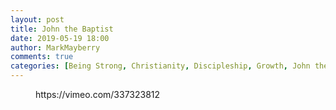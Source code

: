 ```yaml
---
layout: post
title: John the Baptist
date: 2019-05-19 18:00
author: MarkMayberry
comments: true
categories: [Being Strong, Christianity, Discipleship, Growth, John the Baptist, Video, Sermon, Spiritual Strength, Strength]
---
```

<!-- wp:core-embed/vimeo {"url":"https://vimeo.com/337323812","type":"video","providerNameSlug":"vimeo","className":"wp-embed-aspect-4-3 wp-has-aspect-ratio"} -->
<figure class="wp-block-embed-vimeo wp-block-embed is-type-video is-provider-vimeo wp-embed-aspect-4-3 wp-has-aspect-ratio"><div class="wp-block-embed__wrapper">
https://vimeo.com/337323812
</div></figure>
<!-- /wp:core-embed/vimeo -->
